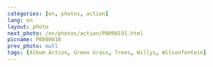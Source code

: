```yaml
---
categories: [en, photos, action]
lang: en
layout: photo
next_photo: /en/photos/action/P0000191.html
picname: P0000010
prev_photo: null
tags: [Album Action, Green Grass, Trees, Willys, Wilsonfontein]
---
```

